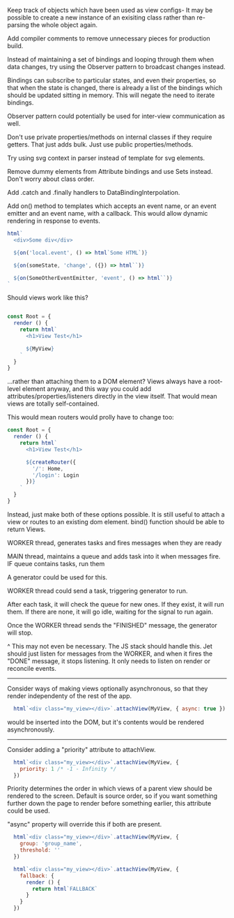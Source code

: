 Keep track of objects which have been used as view configs- It may be possible to create a new instance of an exisiting class rather than re-parsing the whole object again.


Add compiler comments to remove unnecessary pieces for production build.

Instead of maintaining a set of bindings and looping through them when data changes, try using the Observer pattern to broadcast changes instead. 

Bindings can subscribe to particular states, and even their properties, so that when the state is changed, there is already a list of the bindings which should be updated sitting in memory. This will negate the need to iterate bindings.

Observer pattern could potentially be used for inter-view communication as well.

Don't use private properties/methods on internal classes if they require getters. That just adds bulk. Just use public properties/methods.



Try using svg context in parser instead of template for svg elements.

Remove dummy elements from Attribute bindings and use Sets instead. Don't worry about
class order.


Add .catch and .finally handlers to DataBindingInterpolation.

Add on() method to templates which accepts an event name, or an event emitter and an event
name, with a callback. This would allow dynamic rendering in response to events.

```js
html`
  <div>Some div</div>

  ${on('local.event', () => html`Some HTML`)}

  ${on(someState, 'change', ({}) => html``)}

  ${on(SomeOtherEventEmitter, 'event', () => html``)}
`
```


Should views work like this?

```js

const Root = {
  render () {
    return html`
      <h1>View Test</h1>

      ${MyView}
    `
  }
}
```

...rather than attaching them to a DOM element? Views always have a root-level element anyway, and this way you could add attributes/properties/listeners directly in the view itself. That would mean views are totally self-contained.

This would mean routers would prolly have to change too:

```js
const Root = {
  render () {
    return html`
      <h1>View Test</h1>

      ${createRouter({
        '/': Home,
        '/login': Login
      })}
    `
  }
}
```

Instead, just make both of these options possible. It is still useful to attach a view or routes to an existing dom element. bind() function should be able to return Views.


WORKER thread, generates tasks and fires messages when they are ready

MAIN thread, maintains a queue and adds task into it when messages fire.
IF queue contains tasks, run them

A generator could be used for this.

WORKER thread could send a task, triggering generator to run.

After each task, it will check the queue for new ones. 
If they exist, it will run them.
If there are none, it will go idle, waiting for the signal to run again.

Once the WORKER thread sends the "FINISHED" message, the generator will stop.

^ This may not even be necessary. The JS stack should handle this. Jet should
just listen for messages from the WORKER, and when it fires the "DONE" message,
it stops listening. It only needs to listen on render or reconcile events.

---

Consider ways of making views optionally asynchronous, so that they render independenty of the rest of the app.

```js
  html`<div class="my_view></div>`.attachView(MyView, { async: true })
```

<div class="my_view"></div> would be inserted into the DOM, but it's contents would be rendered asynchronously.

---

Consider adding a "priority" attribute to attachView.

```js
  html`<div class="my_view></div>`.attachView(MyView, {
    priority: 1 /* -1 - Infinity */
  })
```

Priority determines the order in which views of a parent view should be rendered to the screen. Default is source order, so if you want something further down the page to render before something earlier, this attribute could be used.

"async" property will override this if both are present.

```js
  html`<div class="my_view></div>`.attachView(MyView, {
    group: 'group_name',
    threshold: ''
  })
```

```js
  html`<div class="my_view></div>`.attachView(MyView, {
    fallback: {
      render () {
        return html`FALLBACK`
      }
    }
  })
```